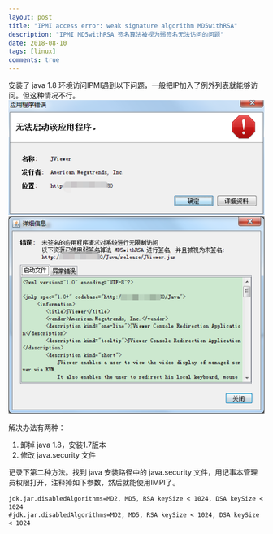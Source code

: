 ```yaml
---
layout: post
title: "IPMI access error: weak signature algorithm MD5withRSA"
description: "IPMI MD5withRSA 签名算法被视为弱签名无法访问的问题"
date: 2018-08-10
tags: [linux]
comments: true
---
```


安装了 java 1.8 环境访问IPMI遇到以下问题，一般把IP加入了例外列表就能够访问。但这种情况不行。
![ipmi_error_1](/assets/img/ipmi_error_1.png) ![ipmi_error_2](/assets/img/ipmi_error_2.png)

解决办法有两种：
1. 卸掉 java 1.8，安装1.7版本
2. 修改 java.security 文件

记录下第二种方法。找到 java 安装路径中的 java.security 文件，用记事本管理员权限打开，注释掉如下参数，然后就能使用IMPI了。

```
jdk.jar.disabledAlgorithms=MD2, MD5, RSA keySize < 1024, DSA keySize < 1024
#jdk.jar.disabledAlgorithms=MD2, MD5, RSA keySize < 1024, DSA keySize < 1024
```

